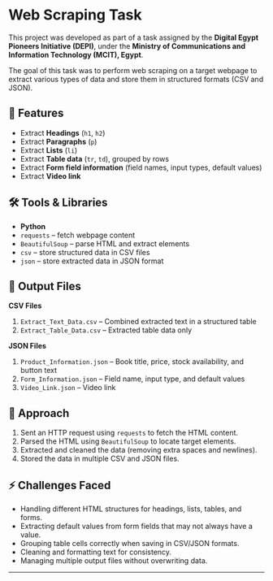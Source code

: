 # Web Scraping Task

This project was developed as part of a task assigned by the **Digital Egypt Pioneers Initiative (DEPI)**, under the **Ministry of Communications and Information Technology (MCIT), Egypt**.

The goal of this task was to perform web scraping on a target webpage to extract various types of data and store them in structured formats (CSV and JSON).

## 📌 Features
- Extract **Headings** (`h1`, `h2`)
- Extract **Paragraphs** (`p`)
- Extract **Lists** (`li`)
- Extract **Table data** (`tr`, `td`), grouped by rows
- Extract **Form field information** (field names, input types, default values)
- Extract **Video link**

## 🛠 Tools & Libraries
- **Python**
- `requests` – fetch webpage content
- `BeautifulSoup` – parse HTML and extract elements
- `csv` – store structured data in CSV files
- `json` – store extracted data in JSON format

## 📂 Output Files
**CSV Files**
1. `Extract_Text_Data.csv` – Combined extracted text in a structured table
2. `Extract_Table_Data.csv` – Extracted table data only

**JSON Files**
1. `Product_Information.json` – Book title, price, stock availability, and button text
2. `Form_Information.json` – Field name, input type, and default values
3. `Video_Link.json` – Video link

## 🚀 Approach
1. Sent an HTTP request using `requests` to fetch the HTML content.
2. Parsed the HTML using `BeautifulSoup` to locate target elements.
3. Extracted and cleaned the data (removing extra spaces and newlines).
4. Stored the data in multiple CSV and JSON files.

## ⚡ Challenges Faced
- Handling different HTML structures for headings, lists, tables, and forms.
- Extracting default values from form fields that may not always have a value.
- Grouping table cells correctly when saving in CSV/JSON formats.
- Cleaning and formatting text for consistency.
- Managing multiple output files without overwriting data.

---
